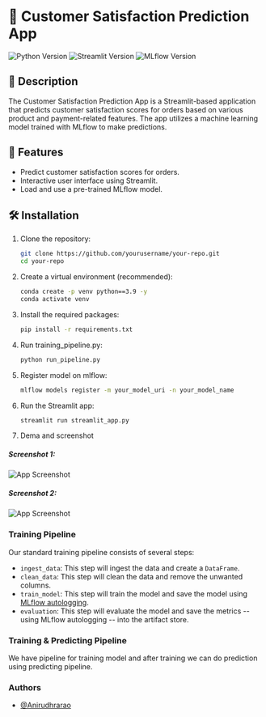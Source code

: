 # 🛒 Customer Satisfaction Prediction App

![Python Version](https://img.shields.io/badge/Python-3.9%2B-blue)
![Streamlit Version](https://img.shields.io/badge/Streamlit-1.25.0%2B-blue)
![MLflow Version](https://img.shields.io/badge/MLflow-2.6.0%2B-blue)

## 📖 Description

The Customer Satisfaction Prediction App is a Streamlit-based application that predicts customer satisfaction scores for orders based on various product and payment-related features. The app utilizes a machine learning model trained with MLflow to make predictions.

## 🚀 Features

- Predict customer satisfaction scores for orders.
- Interactive user interface using Streamlit.
- Load and use a pre-trained MLflow model.

## 🛠️ Installation

1. Clone the repository:

   ```bash
   git clone https://github.com/yourusername/your-repo.git
   cd your-repo

2. Create a virtual environment (recommended):
    
    ```bash
    conda create -p venv python==3.9 -y
    conda activate venv

3. Install the required packages:
    
    ```bash
    pip install -r requirements.txt

4. Run training_pipeline.py:

    ```bash
    python run_pipeline.py

5. Register model on mlflow:

    ```bash
    mlflow models register -m your_model_uri -n your_model_name

6. Run the Streamlit app:

    ```bash
    streamlit run streamlit_app.py
7. Dema and screenshot
##### Screenshot 1:
![App Screenshot](https://github.com/Anirudhrarao/Customer-Satisfaction-Prediction-App/blob/main/Demo/stream.png)
##### Screenshot 2:
![App Screenshot](https://github.com/Anirudhrarao/Customer-Satisfaction-Prediction-App/blob/main/Demo/mlflow.png)


### Training Pipeline

Our standard training pipeline consists of several steps:

- `ingest_data`: This step will ingest the data and create a `DataFrame`.
- `clean_data`: This step will clean the data and remove the unwanted columns.
- `train_model`: This step will train the model and save the model using [MLflow autologging](https://www.mlflow.org/docs/latest/tracking.html).
- `evaluation`: This step will evaluate the model and save the metrics -- using MLflow autologging -- into the artifact store.

### Training & Predicting Pipeline
We have pipeline for training model and after training we can do prediction using predicting pipeline.

### Authors

- [@Anirudhrarao](https://github.com/Anirudhrarao)
